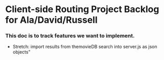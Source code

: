 # Client-side Routing Project Backlog for Ala/David/Russell
### This doc is to track features we want to implement.
* Stretch: import results from themovieDB search into server.js as json objects"